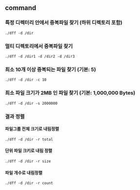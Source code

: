 ## command 

### 특정 디렉터리 안에서 중복파일 찾기 (하위 디렉토리 포함)

    ./dff -d /dir
    
### 멀티 디렉토리에서 중복파일 찾기

    ./dff -d /dir1 -d /dir2 -d /dir3
    
### 최소 10개 이상 중복되는 파일 찾기 (기본: 5)

    ./dff -d /dir -c 10
    
### 최소 파일 크기가 2MB 인 파일 찾기 (기본: 1,000,000 Bytes) 

    ./dff -d /dir -s 2000000 

### 결과 정렬

#### 파일그룹 전체 크기로 내림정렬

    ./dff -d /dir -r total

#### 단위 파일 크키로 내림 정렬
 
    ./dff -d /dir -r size
    
#### 파일 개수로 내림정렬    
    
    ./dff -d /dir -r count
    